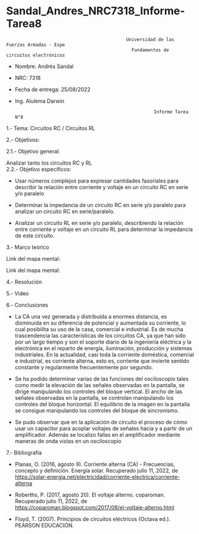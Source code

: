 # Sandal_Andres_NRC7318_Informe-Tarea8


                                                 Universidad de las Fuerzas Armadas - Espe
                                                   Fundamentos de circuitos electrónicos 
- Nombre: Andrés Sandal
- NRC: 7318
- Fecha de entrega: 25/08/2022
- Ing. Alulema Darwin

                                                          Informe Tarea N°8
                                                     
1.- Tema: Circuitos RC / Circuitos RL

2.- Objetivos:

  2.1.- Objetivo general:
  
Analizar tanto los circuitos RC y RL        
  2.2.- Objetivo específicos:
  
- Usar números complejos para expresar cantidades fasoriales para describir la relación entre corriente y voltaje en un circuito RC en serie y/o paralelo

- Determinar la impedancia de un circuito RC en serie y/o paralelo para analizar un circuito RC en serie/paralelo.

- Analizar un circuito RL en serie y/o paralelo, describiendo la relación entre corriente y voltaje en un circuito RL para determinar la impedancia de este circuito.

3.- Marco teórico

Link del mapa mental: 

Link del mapa mental:

4.- Resolución

5.- Video

6.- Conclusiones

- La CA una vez generada y distribuida a enormes distancia, es disminuida en su diferencia de potencial y aumentada su corriente, lo cual posibilita su uso de la casa, comercial e industrial. Es de mucha trascendencia las características de los circuitos CA, ya que han sido por un largo tiempo y son el soporte diario de la ingeniería eléctrica y la electrónica en el reparto de energía, iluminación, producción y sistemas industriales. En la actualidad, casi toda la corriente doméstica, comercial e industrial, es corriente alterna, esto es, corriente que invierte sentido constante y regularmente frecuentemente por segundo. 

- Se ha podido determinar varias de las funciones del osciloscopio tales como medir la elevación de las señales observadas en la pantalla, se dirige manipulando los controles del bloque vertical. El ancho de las señales observadas en la pantalla, se controlan manipulando los controles del bloque horizontal. El equilibrio de la imagen en la pantalla se consigue manipulando los controles del bloque de sincronismo. 

- Se pudo observar que en la aplicación de circuito el proceso de cómo usar un capacitor para acoplar voltajes de señales hacia y a partir de un amplificador. Además se localizo fallas en el amplificador mediante maneras de onda vistas en un osciloscopio 

7.- Bibliografía

- Planas, O. (2016, agosto 9). Corriente alterna (CA) - Frecuencias, concepto y definición. Energía solar. Recuperado julio 11, 2022, de https://solar-energia.net/electricidad/corriente-electrica/corriente-alterna

- Roberths, P. (2017, agosto 20). El voltaje alterno. coparoman. Recuperado julio 11, 2022, de https://coparoman.blogspot.com/2017/08/el-voltaje-alterno.html

- Floyd, T. (2007). Principios de circuitos eléctricos (Octava ed.). PEARSON EDUCACIÓN.
